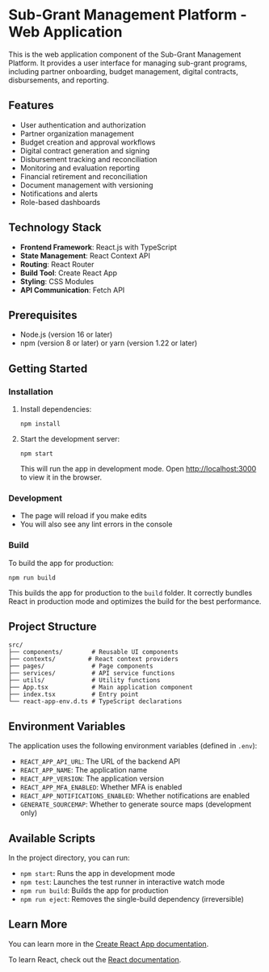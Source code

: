 # Sub-Grant Management Platform - Web Application

This is the web application component of the Sub-Grant Management Platform. It provides a user interface for managing sub-grant programs, including partner onboarding, budget management, digital contracts, disbursements, and reporting.

## Features

- User authentication and authorization
- Partner organization management
- Budget creation and approval workflows
- Digital contract generation and signing
- Disbursement tracking and reconciliation
- Monitoring and evaluation reporting
- Financial retirement and reconciliation
- Document management with versioning
- Notifications and alerts
- Role-based dashboards

## Technology Stack

- **Frontend Framework**: React.js with TypeScript
- **State Management**: React Context API
- **Routing**: React Router
- **Build Tool**: Create React App
- **Styling**: CSS Modules
- **API Communication**: Fetch API

## Prerequisites

- Node.js (version 16 or later)
- npm (version 8 or later) or yarn (version 1.22 or later)

## Getting Started

### Installation

1. Install dependencies:
   ```
   npm install
   ```

2. Start the development server:
   ```
   npm start
   ```

   This will run the app in development mode. Open [http://localhost:3000](http://localhost:3000) to view it in the browser.

### Development

- The page will reload if you make edits
- You will also see any lint errors in the console

### Build

To build the app for production:
```
npm run build
```

This builds the app for production to the `build` folder. It correctly bundles React in production mode and optimizes the build for the best performance.

## Project Structure

```
src/
├── components/        # Reusable UI components
├── contexts/         # React context providers
├── pages/             # Page components
├── services/          # API service functions
├── utils/             # Utility functions
├── App.tsx            # Main application component
├── index.tsx          # Entry point
└── react-app-env.d.ts # TypeScript declarations
```

## Environment Variables

The application uses the following environment variables (defined in `.env`):

- `REACT_APP_API_URL`: The URL of the backend API
- `REACT_APP_NAME`: The application name
- `REACT_APP_VERSION`: The application version
- `REACT_APP_MFA_ENABLED`: Whether MFA is enabled
- `REACT_APP_NOTIFICATIONS_ENABLED`: Whether notifications are enabled
- `GENERATE_SOURCEMAP`: Whether to generate source maps (development only)

## Available Scripts

In the project directory, you can run:

- `npm start`: Runs the app in development mode
- `npm test`: Launches the test runner in interactive watch mode
- `npm run build`: Builds the app for production
- `npm run eject`: Removes the single-build dependency (irreversible)

## Learn More

You can learn more in the [Create React App documentation](https://facebook.github.io/create-react-app/docs/getting-started).

To learn React, check out the [React documentation](https://reactjs.org/).